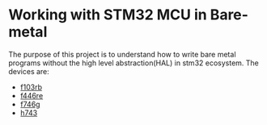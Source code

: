 # Working with STM32 MCU in Bare-metal 

The purpose of this project is to understand how to write bare metal programs without the high level abstraction(HAL) in stm32 ecosystem. 
The devices are: 

- [f103rb](https://github.com/gigwegbe/working-with-stm32mcu-bare-metal/tree/f103)
- [f446re](https://github.com/gigwegbe/working-with-stm32mcu-bare-metal/tree/f446)
- [f746g](https://github.com/gigwegbe/working-with-stm32mcu-bare-metal/tree/f746)
- [h743](https://github.com/gigwegbe/working-with-stm32mcu-bare-metal/tree/h743)
